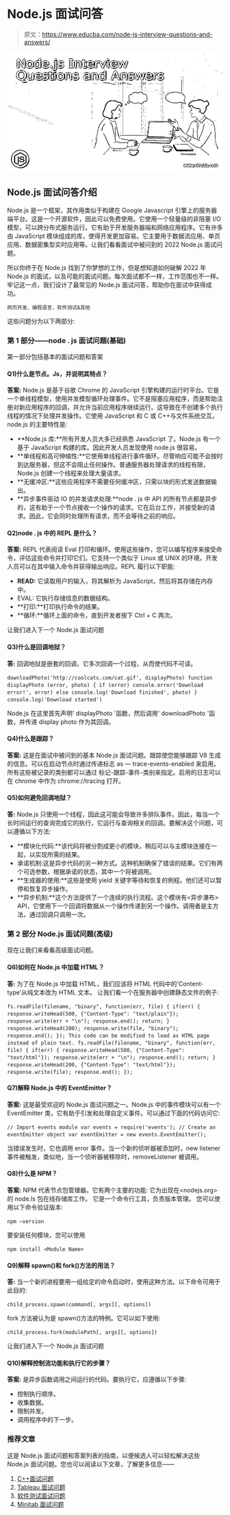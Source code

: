 # Node.js 面试问答

> 原文：<https://www.educba.com/node-js-interview-questions-and-answers/>

![Node.js Interview Questions and Answers](img/c471f1627e5c4d1bcca8f80aed8a2a14.png)



## Node.js 面试问答介绍

Node.js 是一个框架，其作用类似于构建在 Google Javascript 引擎上的服务器端平台。这是一个开源软件，因此可以免费使用。它使用一个轻量级的非阻塞 I/O 模型，可以跨分布式服务运行。它有助于开发服务器端和网络应用程序。它有许多由 JavaScript 模块组成的库，使得开发更加容易。它主要用于数据流应用、单页应用、数据密集型实时应用等。让我们看看面试中被问到的 2022 Node.js 面试问题。

所以你终于在 Node.js 找到了你梦想的工作，但是想知道如何破解 2022 年 Node.js 的面试，以及可能的面试问题。每次面试都不一样，工作范围也不一样。牢记这一点，我们设计了最常见的 Node.js 面试问答，帮助你在面试中获得成功。

<small>网页开发、编程语言、软件测试&其他</small>

这些问题分为以下两部分:

### 第 1 部分——node . js 面试问题(基础)

第一部分包括基本的面试问题和答案

#### Q1)什么是节点。Js，并说明其特点？

**答案:**
Node.js 是基于谷歌 Chrome 的 JavaScript 引擎构建的运行时平台。它是一个单线程模型，使用并发模型循环处理事件。它不是阻塞应用程序，而是帮助注册对新应用程序的回调，并允许当前应用程序继续运行。这导致在不创建多个执行线程的情况下处理并发操作。它使用 JavaScript 和 C 或 C++与文件系统交互。node.js 的主要特性是:

*   **Node.js 库:**所有开发人员大多已经熟悉 JavaScript 了。Node.js 有一个基于 JavaScript 构建的库。因此开发人员发现使用 node.js 很容易。
*   **单线程和高可伸缩性:**它使用单线程进行事件循环。尽管响应可能不会按时到达服务器，但这不会阻止任何操作。普通服务器处理请求的线程有限，Node.js 创建一个线程来处理大量请求。
*   **无缓冲区:**这些应用程序不需要任何缓冲区，只需以块的形式发送数据输出。
*   **异步事件驱动 IO 的并发请求处理:**node . js 中 API 的所有节点都是异步的，这有助于一个节点接收一个操作的请求。它在后台工作，并接受新的请求。因此，它会同时处理所有请求，而不会等待之前的响应。

#### Q2)node . js 中的 REPL 是什么？

**答案:**
REPL 代表阅读 Eval 打印和循环。使用这些操作，您可以编写程序来接受命令，评估这些命令并打印它们。它支持一个类似于 Linux 或 UNIX 的环境，开发人员可以在其中输入命令并获得输出响应。REPL 履行以下职能:

*   **READ:** 它读取用户的输入，将其解析为 JavaScript，然后将其存储在内存中。
*   EVAL: 它执行存储信息的数据结构。
*   **打印:**打印执行命令的结果。
*   **循环:**循环上面的命令，直到开发者按下 Ctrl + C 两次。

让我们进入下一个 Node.js 面试问题

#### Q3)什么是回调地狱？

**答:**
回调地狱是嵌套的回调，它多次回调一个过程，从而使代码不可读。

`downloadPhoto('http://coolcats.com/cat.gif', displayPhoto)
function displayPhoto (error, photo) {
if (error) console.error('Download error!', error)
else console.log('Download finished', photo)
}
console.log('Download started')`

Node.js 在这里首先声明' displayPhoto '函数，然后调用' downloadPhoto '函数，并传递 display photo 作为其回调。

#### Q4)什么是跟踪？

**答案:**
这是在面试中被问到的基本 Node.js 面试问题。跟踪使您能够跟踪 V8 生成的信息。可以在启动节点时通过传递标志 as —
trace-events-enabled 来启用。所有这些被记录的类别都可以通过
标记-跟踪-事件-类别来指定。启用的日志可以在 chrome 中作为 chrome://tracing 打开。

#### Q5)如何避免回调地狱？

**答:**
Node.js 只使用一个线程，因此这可能会导致许多排队事件。因此，每当一个长时间运行的查询完成它的执行，它运行与查询相关的回调。要解决这个问题，可以遵循以下方法:

*   **模块化代码:**该代码将被分割成更小的模块，稍后可以与主模块连接在一起，以实现所需的结果。
*   承诺机制:这是异步代码的另一种方式。这种机制确保了错误的结果。它们有两个可选参数，根据承诺的状态，其中一个将被调用。
*   **生成器的使用:**这些是使用 yield 关键字等待和恢复的例程。他们还可以暂停和恢复异步操作。
*   **异步机制:**这个方法提供了一个连续的执行流程。这个模块有<异步瀑布> API，它使用下一个回调将数据从一个操作传递到另一个操作。调用者是主方法，通过回调只调用一次。

### 第 2 部分 Node.js 面试问题(高级)

现在让我们来看看高级面试问题。

#### Q6)如何在 Node.js 中加载 HTML？

**答:**
为了在 Node.js 中加载 HTML，我们应该将 HTML 代码中的‘Content-type’从纯文本改为 HTML 文本。
让我们看一个在服务器中创建静态文件的例子:

`fs.readFile(filename, "binary", function(err, file) {
if(err) {
response.writeHead(500, {"Content-Type": "text/plain"});
response.write(err + "\n");
response.end();
return;
}
response.writeHead(200);
response.write(file, "binary");
response.end();
});
This code can be modified to load as HTML page instead of plain text.
fs.readFile(filename, "binary", function(err, file) {
if(err) {
response.writeHead(500, {"Content-Type": "text/html"});
response.write(err + "\n");
response.end();
return;
}
response.writeHead(200, {"Content-Type": "text/html"});
response.write(file);
response.end();
});`

#### Q7)解释 Node.js 中的 EventEmitter？

**答案:**
这是最受欢迎的 Node.js 面试问题之一。Node.js 中的事件模块可以有一个 EventEmitter 类，它有助于引发和处理自定义事件。可以通过下面的代码访问它:

`// Import events module
var events = require('events');
// Create an eventEmitter object
var eventEmitter = new events.EventEmitter();`

当错误发生时，它也调用 error 事件。当一个新的侦听器被添加时，new listener 事件被触发，类似地，当一个侦听器被移除时，removeListener 被调用。

#### Q8)什么是 NPM？

**答案:**
NPM 代表节点包管理器。它有两个主要的功能:
它为出现在<nodejs.org>的 node.ls 包在线存储库工作。
它是一个命令行工具，负责版本管理。
您可以使用以下命令验证版本:

`npm –version`

要安装任何模块，您可以使用

`npm install <Module Name>`

#### Q9)解释 spawn()和 fork()方法的用法？

**答:**
当一个新的进程要用一组给定的命令启动时，使用这种方法。以下命令可用于此目的:

`child_process.spawn(command[, args][, options])`

fork 方法被认为是 spawn()方法的特例。它可以如下使用:

`child_process.fork(modulePath[, args][, options])`

让我们进入下一个 Node.js 面试问题

#### Q10)解释控制流功能和执行它的步骤？

**答案:**
是异步函数调用之间运行的代码。要执行它，应遵循以下步骤:

*   控制执行顺序。
*   收集数据。
*   限制并发。
*   调用程序中的下一步。

### 推荐文章

这是 Node.js 面试问题和答案列表的指南，以便候选人可以轻松解决这些 Node.js 面试问题。您也可以阅读以下文章，了解更多信息——

1.  [C++面试问题](https://www.educba.com/c-plus-plus-interview-questions/)
2.  [Tableau 面试问题](https://www.educba.com/tableau-interview-questions/)
3.  [软件测试面试问题](https://www.educba.com/software-testing-interview-questions/)
4.  [Minitab 面试问题](https://www.educba.com/minitab-interview-questions/)





